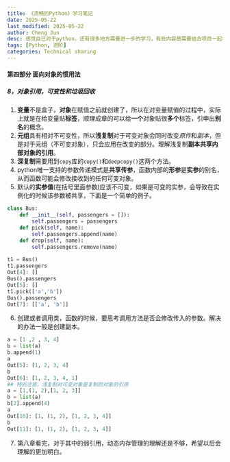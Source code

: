 ```yaml
---
title: 《流畅的Python》学习笔记
date: 2025-05-22
last_modified: 2025-05-22
author: Cheng Jun
desc: 感觉自己对于python，还有很多地方需要进一步的学习，有些内容是需要结合项目一起学习的，《流畅的python》是我个人觉得比较好的一本python书籍。希望自己在2个月内读完，并做一点笔记。
tags: [Python, 进阶]
categories: Technical sharing
---
```


#### 第四部分 面向对象的惯用法
##### 8，对象引用，可变性和垃圾回收
1. **变量**不是盒子，**对象**在赋值之前就创建了，所以在对变量赋值的过程中，实际上就是在给变量贴**标签**，顺理成章的可以给**一个**对象贴很**多个**标签，引申出**别名**的概念。
2. **元组**具有相对不可变性，所以**浅复制**对于可变对象会同时改变*原件*和*副本*，但是对于元组（不可变对象），只会应用在改变的部分。理解浅复制**副本共享内部对象的引用**。
3. **深复制**需要用到`copy`库的`copy()`和`deepcopy()`这两个方法。
4. python唯一支持的参数传递模式是**共享传参**，函数内部的**形参**是**实参**的别名，从而函数可能会修改接收到的任何可变对象。
5. 默认的**实参值**(在括号里面参数)应该不可变，如果是可变的实参，会导致在实例化的时候该参数被共享，下面是一个简单的例子。
```python
class Bus:
    def __init__(self, passengers = []):
        self.passengers = passengers
    def pick(self, name):
        self.passengers.append(name)
    def drop(self, name):
        self.passengers.remove(name)
        
t1 = Bus()
t1.passengers
Out[4]: []
Bus().passengers
Out[5]: []
t1.pick(['a','b'])
Bus().passengers
Out[7]: [['a', 'b']]
```
6. 创建或者调用类，函数的时候，要思考调用方法是否会修改传入的参数。解决的办法一般是创建副本。
```python
a = [1 ,2 , 3, 4]
b = list(a)
b.append(1)
a
Out[5]: [1, 2, 3, 4]
b
Out[6]: [1, 2, 3, 4, 1]
## 特别注意，浅复制对可变对象是复制的对象的引用
a = [1,(1, 2),[1, 2, 3]]
b = list(a)
b[2].append(4)
a
Out[10]: [1, (1, 2), [1, 2, 3, 4]]
b
Out[11]: [1, (1, 2), [1, 2, 3, 4]]
```
7. 第八章看完，对于其中的弱引用，动态内存管理的理解还是不够，希望以后会理解的更加明白。